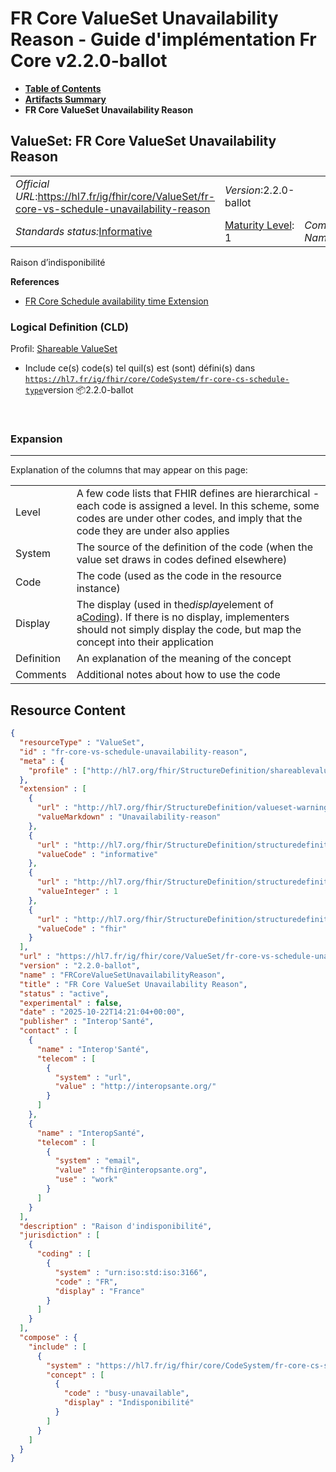 # FR Core ValueSet Unavailability Reason - Guide d'implémentation Fr Core v2.2.0-ballot

* [**Table of Contents**](toc.md)
* [**Artifacts Summary**](artifacts.md)
* **FR Core ValueSet Unavailability Reason**

## ValueSet: FR Core ValueSet Unavailability Reason 

| | | |
| :--- | :--- | :--- |
| *Official URL*:https://hl7.fr/ig/fhir/core/ValueSet/fr-core-vs-schedule-unavailability-reason | *Version*:2.2.0-ballot | |
| *Standards status:*[Informative](http://hl7.org/fhir/R4/versions.html#std-process) | [Maturity Level](http://hl7.org/fhir/versions.html#maturity): 1 | *Computable Name*:FRCoreValueSetUnavailabilityReason |

 
Raison d’indisponibilité 

 **References** 

* [FR Core Schedule availability time Extension](StructureDefinition-fr-core-schedule-availability-time.md)

### Logical Definition (CLD)

Profil: [Shareable ValueSet](http://hl7.org/fhir/R4/shareablevalueset.html)

* Include ce(s) code(s) tel quil(s) est (sont) défini(s) dans [`https://hl7.fr/ig/fhir/core/CodeSystem/fr-core-cs-schedule-type`](CodeSystem-fr-core-cs-schedule-type.md)version 📦2.2.0-ballot

 

### Expansion

-------

 Explanation of the columns that may appear on this page: 

| | |
| :--- | :--- |
| Level | A few code lists that FHIR defines are hierarchical - each code is assigned a level. In this scheme, some codes are under other codes, and imply that the code they are under also applies |
| System | The source of the definition of the code (when the value set draws in codes defined elsewhere) |
| Code | The code (used as the code in the resource instance) |
| Display | The display (used in the*display*element of a[Coding](http://hl7.org/fhir/R4/datatypes.html#Coding)). If there is no display, implementers should not simply display the code, but map the concept into their application |
| Definition | An explanation of the meaning of the concept |
| Comments | Additional notes about how to use the code |



## Resource Content

```json
{
  "resourceType" : "ValueSet",
  "id" : "fr-core-vs-schedule-unavailability-reason",
  "meta" : {
    "profile" : ["http://hl7.org/fhir/StructureDefinition/shareablevalueset"]
  },
  "extension" : [
    {
      "url" : "http://hl7.org/fhir/StructureDefinition/valueset-warning",
      "valueMarkdown" : "Unavailability-reason"
    },
    {
      "url" : "http://hl7.org/fhir/StructureDefinition/structuredefinition-standards-status",
      "valueCode" : "informative"
    },
    {
      "url" : "http://hl7.org/fhir/StructureDefinition/structuredefinition-fmm",
      "valueInteger" : 1
    },
    {
      "url" : "http://hl7.org/fhir/StructureDefinition/structuredefinition-wg",
      "valueCode" : "fhir"
    }
  ],
  "url" : "https://hl7.fr/ig/fhir/core/ValueSet/fr-core-vs-schedule-unavailability-reason",
  "version" : "2.2.0-ballot",
  "name" : "FRCoreValueSetUnavailabilityReason",
  "title" : "FR Core ValueSet Unavailability Reason",
  "status" : "active",
  "experimental" : false,
  "date" : "2025-10-22T14:21:04+00:00",
  "publisher" : "Interop'Santé",
  "contact" : [
    {
      "name" : "Interop'Santé",
      "telecom" : [
        {
          "system" : "url",
          "value" : "http://interopsante.org/"
        }
      ]
    },
    {
      "name" : "InteropSanté",
      "telecom" : [
        {
          "system" : "email",
          "value" : "fhir@interopsante.org",
          "use" : "work"
        }
      ]
    }
  ],
  "description" : "Raison d'indisponibilité",
  "jurisdiction" : [
    {
      "coding" : [
        {
          "system" : "urn:iso:std:iso:3166",
          "code" : "FR",
          "display" : "France"
        }
      ]
    }
  ],
  "compose" : {
    "include" : [
      {
        "system" : "https://hl7.fr/ig/fhir/core/CodeSystem/fr-core-cs-schedule-type",
        "concept" : [
          {
            "code" : "busy-unavailable",
            "display" : "Indisponibilité"
          }
        ]
      }
    ]
  }
}

```
